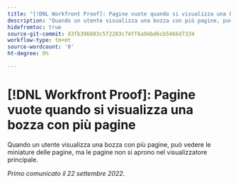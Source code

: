 ```yaml
---
title: "[!DNL Workfront Proof]: Pagine vuote quando si visualizza una bozza con più pagine"
description: "Quando un utente visualizza una bozza con più pagine, può vedere le miniature delle pagine, ma le pagine non si aprono nel visualizzatore principale."
hidefromtoc: true
source-git-commit: d3fb396603c5f2283c74ff6a9dbd6cb5466d7334
workflow-type: tm+mt
source-wordcount: '0'
ht-degree: 0%

---
```



# [!DNL Workfront Proof]: Pagine vuote quando si visualizza una bozza con più pagine

Quando un utente visualizza una bozza con più pagine, può vedere le miniature delle pagine, ma le pagine non si aprono nel visualizzatore principale.

_Primo comunicato il 22 settembre 2022._

